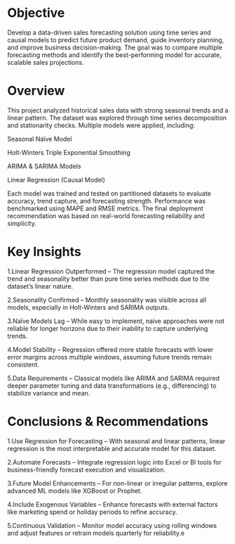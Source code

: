 # Objective
Develop a data-driven sales forecasting solution using time series and causal models to predict future product demand, guide inventory planning, and improve business decision-making. The goal was to compare multiple forecasting methods and identify the best-performing model for accurate, scalable sales projections.

# Overview
This project analyzed historical sales data with strong seasonal trends and a linear pattern. The dataset was explored through time series decomposition and stationarity checks. Multiple models were applied, including:

Seasonal Naïve Model

Holt-Winters Triple Exponential Smoothing

ARIMA & SARIMA Models

Linear Regression (Causal Model)

Each model was trained and tested on partitioned datasets to evaluate accuracy, trend capture, and forecasting strength. Performance was benchmarked using MAPE and RMSE metrics. The final deployment recommendation was based on real-world forecasting reliability and simplicity.


# Key Insights

1.Linear Regression Outperformed – The regression model captured the trend and seasonality better than pure time series methods due to the dataset’s linear nature.

2.Seasonality Confirmed – Monthly seasonality was visible across all models, especially in Holt-Winters and SARIMA outputs.

3.Naïve Models Lag – While easy to implement, naive approaches were not reliable for longer horizons due to their inability to capture underlying trends.

4.Model Stability – Regression offered more stable forecasts with lower error margins across multiple windows, assuming future trends remain consistent.

5.Data Requirements – Classical models like ARIMA and SARIMA required deeper parameter tuning and data transformations (e.g., differencing) to stabilize variance and mean.



# Conclusions & Recommendations

1.Use Regression for Forecasting – With seasonal and linear patterns, linear regression is the most interpretable and accurate model for this dataset.

2.Automate Forecasts – Integrate regression logic into Excel or BI tools for business-friendly forecast execution and visualization.

3.Future Model Enhancements – For non-linear or irregular patterns, explore advanced ML models like XGBoost or Prophet.

4.Include Exogenous Variables – Enhance forecasts with external factors like marketing spend or holiday periods to refine accuracy.

5.Continuous Validation – Monitor model accuracy using rolling windows and adjust features or retrain models quarterly for reliability.e
